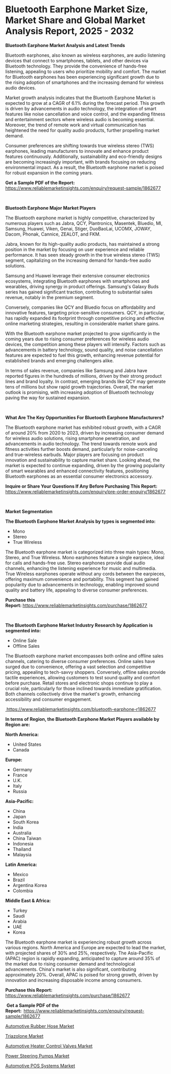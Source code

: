 <p><h1>Bluetooth Earphone Market Size, Market Share and Global Market Analysis Report, 2025 - 2032</h1></p><p><strong>Bluetooth Earphone Market Analysis and Latest Trends</strong></p>
<p><p>Bluetooth earphones, also known as wireless earphones, are audio listening devices that connect to smartphones, tablets, and other devices via Bluetooth technology. They provide the convenience of hands-free listening, appealing to users who prioritize mobility and comfort. The market for Bluetooth earphones has been experiencing significant growth due to the rising adoption of smartphones and the increasing demand for wireless audio devices.</p><p>Market growth analysis indicates that the Bluetooth Earphone Market is expected to grow at a CAGR of 6.1% during the forecast period. This growth is driven by advancements in audio technology, the integration of smart features like noise cancellation and voice control, and the expanding fitness and entertainment sectors where wireless audio is becoming essential. Moreover, the trend of remote work and virtual communication has heightened the need for quality audio products, further propelling market demand.</p><p>Consumer preferences are shifting towards true wireless stereo (TWS) earphones, leading manufacturers to innovate and enhance product features continuously. Additionally, sustainability and eco-friendly designs are becoming increasingly important, with brands focusing on reducing environmental impact. As a result, the Bluetooth earphone market is poised for robust expansion in the coming years.</p></p>
<p><strong>Get a Sample PDF of the Report:&nbsp;</strong> <a href="https://www.reliablemarketinsights.com/enquiry/request-sample/1862677?utm_campaign=2013&utm_medium=2&utm_source=Github&utm_content=ia&utm_term=05022025&utm_id=bluetooth-earphone">https://www.reliablemarketinsights.com/enquiry/request-sample/1862677</a></p>
<p>&nbsp;</p>
<p><strong>Bluetooth Earphone Major Market Players</strong></p>
<p><p>The Bluetooth earphone market is highly competitive, characterized by numerous players such as Jabra, QCY, Plantronics, Masentek, Bluedio, MI, Samsung, Huawei, Viken, Genai, Stiger, DuoBaoLai, UCOMX, JOWAY, Dacom, Phonak, Cannice, ZEALOT, and FKM. </p><p>Jabra, known for its high-quality audio products, has maintained a strong position in the market by focusing on user experience and reliable performance. It has seen steady growth in the true wireless stereo (TWS) segment, capitalizing on the increasing demand for hands-free audio solutions.</p><p>Samsung and Huawei leverage their extensive consumer electronics ecosystems, integrating Bluetooth earphones with smartphones and wearables, driving synergy in product offerings. Samsung's Galaxy Buds series has gained significant traction, contributing to substantial sales revenue, notably in the premium segment.</p><p>Conversely, companies like QCY and Bluedio focus on affordability and innovative features, targeting price-sensitive consumers. QCY, in particular, has rapidly expanded its footprint through competitive pricing and effective online marketing strategies, resulting in considerable market share gains.</p><p>With the Bluetooth earphone market projected to grow significantly in the coming years due to rising consumer preferences for wireless audio devices, the competition among these players will intensify. Factors such as advancements in battery technology, sound quality, and noise cancellation features are expected to fuel this growth, enhancing revenue potential for established brands and emerging challengers alike.</p><p>In terms of sales revenue, companies like Samsung and Jabra have reported figures in the hundreds of millions, driven by their strong product lines and brand loyalty. In contrast, emerging brands like QCY may generate tens of millions but show rapid growth trajectories. Overall, the market outlook is promising, with increasing adoption of Bluetooth technology paving the way for sustained expansion.</p></p>
<p>&nbsp;</p>
<p><strong>What Are The Key Opportunities For Bluetooth Earphone Manufacturers?</strong></p>
<p><p>The Bluetooth earphone market has exhibited robust growth, with a CAGR of around 20% from 2020 to 2023, driven by increasing consumer demand for wireless audio solutions, rising smartphone penetration, and advancements in audio technology. The trend towards remote work and fitness activities further boosts demand, particularly for noise-canceling and true-wireless earbuds. Major players are focusing on product innovation and sustainability to capture market share. Looking ahead, the market is expected to continue expanding, driven by the growing popularity of smart wearables and enhanced connectivity features, positioning Bluetooth earphones as an essential consumer electronics accessory.</p></p>
<p><strong>Inquire or Share Your Questions If Any Before Purchasing This Report:</strong> <a href="https://www.reliablemarketinsights.com/enquiry/pre-order-enquiry/1862677?utm_campaign=2013&utm_medium=2&utm_source=Github&utm_content=ia&utm_term=05022025&utm_id=bluetooth-earphone">https://www.reliablemarketinsights.com/enquiry/pre-order-enquiry/1862677</a></p>
<p>&nbsp;</p>
<p><strong>Market Segmentation</strong></p>
<p><strong>The Bluetooth Earphone Market Analysis by types is segmented into:</strong></p>
<p><ul><li>Mono</li><li>Stereo</li><li>True Wireless</li></ul></p>
<p><p>The Bluetooth earphone market is categorized into three main types: Mono, Stereo, and True Wireless. Mono earphones feature a single earpiece, ideal for calls and hands-free use. Stereo earphones provide dual audio channels, enhancing the listening experience for music and multimedia. True Wireless earphones operate without any cords between the earpieces, offering maximum convenience and portability. This segment has gained popularity due to advancements in technology, enabling improved sound quality and battery life, appealing to diverse consumer preferences.</p></p>
<p><strong>Purchase this Report:&nbsp;</strong><a href="https://www.reliablemarketinsights.com/purchase/1862677?utm_campaign=2013&utm_medium=2&utm_source=Github&utm_content=ia&utm_term=05022025&utm_id=bluetooth-earphone">https://www.reliablemarketinsights.com/purchase/1862677</a></p>
<p>&nbsp;</p>
<p><strong>The Bluetooth Earphone Market Industry Research by Application is segmented into:</strong></p>
<p><ul><li>Online Sale</li><li>Offline Sales</li></ul></p>
<p><p>The Bluetooth earphone market encompasses both online and offline sales channels, catering to diverse consumer preferences. Online sales have surged due to convenience, offering a vast selection and competitive pricing, appealing to tech-savvy shoppers. Conversely, offline sales provide tactile experiences, allowing customers to test sound quality and comfort before purchase. Retail stores and electronic shops continue to play a crucial role, particularly for those inclined towards immediate gratification. Both channels collectively drive the market's growth, enhancing accessibility and consumer engagement.</p></p>
<p><a href="https://www.reliablemarketinsights.com/bluetooth-earphone-r1862677?utm_campaign=2013&utm_medium=2&utm_source=Github&utm_content=ia&utm_term=05022025&utm_id=bluetooth-earphone">&nbsp;https://www.reliablemarketinsights.com/bluetooth-earphone-r1862677</a></p>
<p><strong>In terms of Region, the Bluetooth Earphone Market Players available by Region are:</strong></p>
<p>
    <p> <strong> North America: </strong>
        <ul>
            <li>United States</li>
            <li>Canada</li>
        </ul>
        </p> 
    <p> <strong> Europe: </strong>
        <ul>
            <li>Germany</li>
            <li>France</li>
            <li>U.K.</li>
            <li>Italy</li>
            <li>Russia</li>
        </ul>
        </p> 
    <p> <strong> Asia-Pacific: </strong>
        <ul>
            <li>China</li>
            <li>Japan</li>
            <li>South Korea</li>
            <li>India</li>
            <li>Australia</li>
            <li>China Taiwan</li>
            <li>Indonesia</li>
            <li>Thailand</li>
            <li>Malaysia</li>
        </ul>
        </p> 
    <p> <strong> Latin America: </strong>
        <ul>
            <li>Mexico</li>
            <li>Brazil</li>
            <li>Argentina Korea</li>
            <li>Colombia</li>
        </ul>
        </p> 
    <p> <strong> Middle East & Africa: </strong>
        <ul>
            <li>Turkey</li>
            <li>Saudi</li>
            <li>Arabia</li>
            <li>UAE</li>
            <li>Korea</li>
        </ul>
    </p>
    </p>
<p><p>The Bluetooth earphone market is experiencing robust growth across various regions. North America and Europe are expected to lead the market, with projected shares of 30% and 25%, respectively. The Asia-Pacific (APAC) region is rapidly expanding, anticipated to capture around 35% of the market due to rising consumer demand and technological advancements. China's market is also significant, contributing approximately 20%. Overall, APAC is poised for strong growth, driven by innovation and increasing disposable income among consumers.</p></p>
<p><strong>Purchase this Report: </strong><a href="https://www.reliablemarketinsights.com/purchase/1862677?utm_campaign=2013&utm_medium=2&utm_source=Github&utm_content=ia&utm_term=05022025&utm_id=bluetooth-earphone">https://www.reliablemarketinsights.com/purchase/1862677</a></p>
<p>&nbsp;<strong>Get a Sample PDF of the Report:&nbsp;&nbsp;</strong><a href="https://www.reliablemarketinsights.com/enquiry/request-sample/1862677?utm_campaign=2013&utm_medium=2&utm_source=Github&utm_content=ia&utm_term=05022025&utm_id=bluetooth-earphone">https://www.reliablemarketinsights.com/enquiry/request-sample/1862677</a></p>
<p><strong></strong></p>
<p><p><a href="https://www.linkedin.com/pulse/unpacking-automotive-rubber-hose-market-growth-whats-fphqc?utm_campaign=2013&utm_medium=2&utm_source=Github&utm_content=ia&utm_term=05022025&utm_id=bluetooth-earphone">Automotive Rubber Hose Market</a></p><p><a href="https://www.linkedin.com/pulse/comprehensive-analysis-triazolone-market-macro-overview-z0u1e?utm_campaign=2013&utm_medium=2&utm_source=Github&utm_content=ia&utm_term=05022025&utm_id=bluetooth-earphone">Triazolone Market</a></p><p><a href="https://www.linkedin.com/pulse/automotive-heater-control-valves-market-analysis-revenue-vafne?utm_campaign=2013&utm_medium=2&utm_source=Github&utm_content=ia&utm_term=05022025&utm_id=bluetooth-earphone">Automotive Heater Control Valves Market</a></p><p><a href="https://www.linkedin.com/pulse/latest-market-analysis-shows-power-steering-pumps-poised-nmfqe?utm_campaign=2013&utm_medium=2&utm_source=Github&utm_content=ia&utm_term=05022025&utm_id=bluetooth-earphone">Power Steering Pumps Market</a></p><p><a href="https://www.linkedin.com/pulse/how-automotive-pos-systems-market-projected-soar-size-j5llc?utm_campaign=2013&utm_medium=2&utm_source=Github&utm_content=ia&utm_term=05022025&utm_id=bluetooth-earphone">Automotive POS Systems Market</a></p></p>